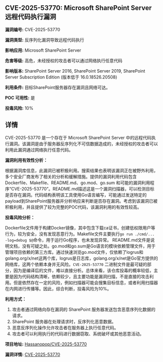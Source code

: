 ## CVE-2025-53770: Microsoft SharePoint Server 远程代码执行漏洞

**漏洞编号:** CVE-2025-53770

**漏洞类型:** 反序列化漏洞导致远程代码执行

**影响应用:** Microsoft SharePoint Server

**危害等级:** 高危，未经授权的攻击者可以通过网络执行任意代码

**影响版本:** SharePoint Server 2016, SharePoint Server 2019, SharePoint Server Subscription Edition (版本低于 16.0.18526.20508)

**利用条件:** 目标SharePoint服务器存在漏洞且网络可达。

**POC 可用性:** 是

**投毒风险:** 10%

## 详情

CVE-2025-53770 是一个存在于 Microsoft SharePoint Server 中的远程代码执行漏洞。该漏洞是由于服务器反序列化不可信数据造成的，未经授权的攻击者可以利用此漏洞通过网络执行任意代码。

**漏洞利用有效性分析：**

根据漏洞库信息，此漏洞已被积极利用。搜索结果也表明该漏洞正在被野外利用，多个安全厂商发布了相关的分析和缓解措施。提供的漏洞利用代码包含 Dockerfile、Makefile、README.md、go.mod、go.sum 和可能的漏洞利用程序“CVE-2025-53770”。README.md描述这是一个漏洞扫描器，可以检测目标是否存在漏洞。代码结构表明该工具使用Go语言编写，可能通过发送特定的payload到SharePoint服务器并分析响应来判断是否存在漏洞。考虑到该漏洞已被积极利用，并且提供了较为完整的POC代码，该漏洞利用的有效性较高。

**投毒风险分析：**

Dockerfile文件用于构建Docker镜像，其中包含下载ca证书，创建低权限用户等行为，较为安全，没有发现恶意行为。Makefile文件主要执行`go run ./cmd/... -log=debug $@`命令，用于运行Go程序，也未发现异常。 README.md文件是说明文档，没有可疑之处。go.mod和go.sum是Go语言的模块依赖管理文件，用于管理项目依赖的第三方库。通过快速浏览go.mod文件，仅依赖了logrus和golang.org/x/net这两个库，logrus是日志库，golang.org/x/net是Go官方提供的网络库，这两个依赖本身并无风险。`CVE-2025-53770` 二进制文件是最可疑的部分，因为是编译后的文件，难以直接分析。总体来看，该仓库投毒的概率较低，主要是因为代码结构清晰，依赖较少，且主要功能是漏洞扫描，不是直接的攻击利用。但是依然存在一定的风险，例如扫描器可能会搜集目标信息，或者利用扫描器在内网进行传播等。因此，综合判断，投毒风险为10%。

**利用方式：**

1.  攻击者通过网络向存在漏洞的 SharePoint 服务器发送包含恶意序列化数据的请求。
2.  SharePoint 服务器在处理请求时，反序列化恶意数据。
3.  恶意反序列化操作允许攻击者在服务器上执行任意代码。
4.  攻击者可以利用执行的代码进行数据窃取、系统破坏或其他恶意活动。

**项目地址:** [Hassanopop/CVE-2025-53770](https://github.com/Hassanopop/CVE-2025-53770)

**漏洞详情:** [CVE-2025-53770](https://nvd.nist.gov/vuln/detail/CVE-2025-53770)